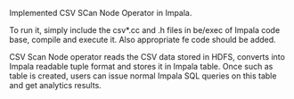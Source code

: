 Implemented CSV SCan Node Operator in Impala.

To run it, simply include the csv*.cc and .h files in be/exec of Impala code base, compile and execute it. Also appropriate fe code should be added.

CSV Scan Node operator reads the CSV data stored in HDFS, converts into Impala readable tuple format and stores it in Impala table. Once such as table is created, users can issue normal Impala SQL queries on this table and get analytics results.